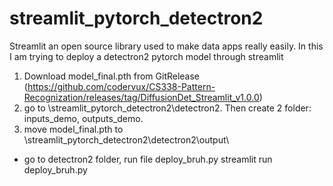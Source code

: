 # streamlit_pytorch_detectron2
Streamlit an open source library used to make data apps really easily. In this I am trying to deploy a detectron2 pytorch model through streamlit


1. Download model_final.pth from GitRelease (https://github.com/codervux/CS338-Pattern-Recognization/releases/tag/DiffusionDet_Streamlit_v1.0.0)
2. go to \streamlit_pytorch_detectron2\detectron2. Then create 2 folder: inputs_demo, outputs_demo.
3. move model_final.pth to \streamlit_pytorch_detectron2\detectron2\output\

- go to detectron2 folder, run file deploy_bruh.py
streamlit run deploy_bruh.py

